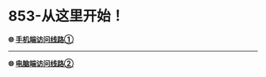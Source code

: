 # 853-从这里开始！
**:globe_with_meridians: [手机端访问线路①](https://asoifhn.853daohang.com)** 
- - - -
**:globe_with_meridians: [电脑端访问线路②](https://asoifhn.853daohang.com)** 
